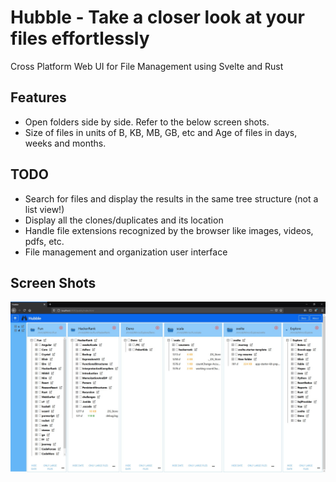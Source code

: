 # Hubble - Take a closer look at your files effortlessly

Cross Platform Web UI for File Management using Svelte and Rust

## Features

- Open folders side by side. Refer to the below screen shots. 
- Size of files in units of B, KB, MB, GB, etc and Age of files in days, weeks and months.

## TODO

- Search for files and display the results in the same tree structure (not a list view!)
- Display all the clones/duplicates and its location
- Handle file extensions recognized by the browser like images, videos, pdfs, etc.
- File management and organization user interface

## Screen Shots

![Hubble](https://github.com/pkarthick/Hubble/blob/master/screenshots/Screenshot.jpg)


